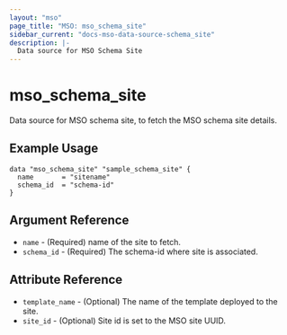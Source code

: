 ```yaml
---
layout: "mso"
page_title: "MSO: mso_schema_site"
sidebar_current: "docs-mso-data-source-schema_site"
description: |-
  Data source for MSO Schema Site
---
```


# mso_schema_site #

Data source for MSO schema site, to fetch the MSO schema site details.

## Example Usage ##

```hcl
data "mso_schema_site" "sample_schema_site" {
  name       = "sitename"
  schema_id  = "schema-id"
}
```

## Argument Reference ##

* `name` - (Required) name of the site to fetch.
* `schema_id` - (Required) The schema-id where site is associated.

## Attribute Reference ##

* `template_name` - (Optional) The name of the template deployed to the site.
* `site_id` - (Optional) Site id is set to the MSO site UUID.
